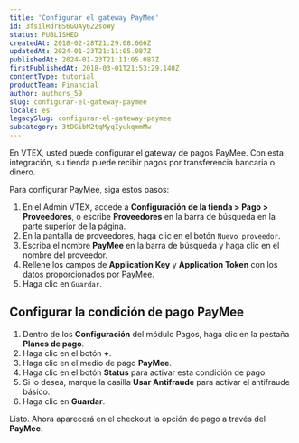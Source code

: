 ```yaml
---
title: 'Configurar el gateway PayMee'
id: 3fsilRdrBS6GOAy622soWy
status: PUBLISHED
createdAt: 2018-02-28T21:29:08.666Z
updatedAt: 2024-01-23T21:11:05.087Z
publishedAt: 2024-01-23T21:11:05.087Z
firstPublishedAt: 2018-03-01T21:53:29.140Z
contentType: tutorial
productTeam: Financial
author: authors_59
slug: configurar-el-gateway-paymee
locale: es
legacySlug: configurar-el-gateway-paymee
subcategory: 3tDGibM2tqMyqIyukqmmMw
---
```


En VTEX, usted puede configurar el gateway de pagos PayMee. Con esta integración, su tienda puede recibir pagos por transferencia bancaria o dinero.

Para configurar PayMee, siga estos pasos:

1. En el Admin VTEX, accede a __Configuración de la tienda > Pago > Proveedores__, o escribe __Proveedores__ en la barra de búsqueda en la parte superior de la página.
2. En la pantalla de proveedores, haga clic en el botón `Nuevo proveedor`.
3. Escriba el nombre __PayMee__ en la barra de búsqueda y haga clic en el nombre del proveedor.
4. Rellene los campos de __Application Key__ y __Application Token__ con los datos proporcionados por PayMee.
5. Haga clic en `Guardar`.

## Configurar la condición de pago PayMee

1. Dentro de los __Configuración__ del módulo Pagos, haga clic en la pestaña __Planes de pago__.
2. Haga clic en el botón __+__.
3. Haga clic en el medio de pago __PayMee__.
4. Haga clic en el botón __Status__ para activar esta condición de pago.
5. Si lo desea, marque la casilla __Usar Antifraude__ para activar el antifraude básico.
6. Haga clic en __Guardar__.

Listo. Ahora aparecerá en el checkout la opción de pago a través del __PayMee__.
